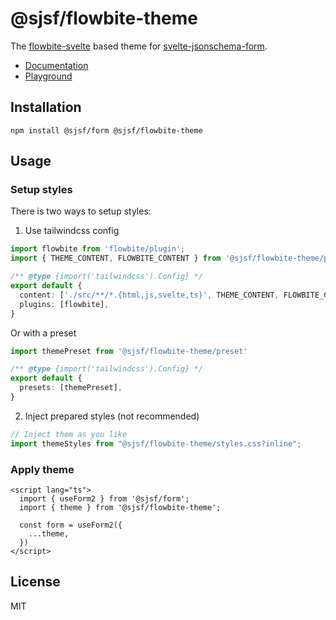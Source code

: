 # @sjsf/flowbite-theme

The [flowbite-svelte](https://github.com/themesberg/flowbite-svelte) based theme for [svelte-jsonschema-form](https://github.com/x0k/svelte-jsonschema-form).

- [Documentation](https://x0k.github.io/svelte-jsonschema-form/themes/flowbite/)
- [Playground](https://x0k.github.io/svelte-jsonschema-form/playground/)

## Installation

```shell
npm install @sjsf/form @sjsf/flowbite-theme
```

## Usage

### Setup styles

There is two ways to setup styles:

1. Use tailwindcss config

```typescript
import flowbite from 'flowbite/plugin';
import { THEME_CONTENT, FLOWBITE_CONTENT } from '@sjsf/flowbite-theme/preset'

/** @type {import('tailwindcss').Config} */
export default {
  content: ['./src/**/*.{html,js,svelte,ts}', THEME_CONTENT, FLOWBITE_CONTENT],
  plugins: [flowbite],
}
```

Or with a preset

```typescript
import themePreset from '@sjsf/flowbite-theme/preset'

/** @type {import('tailwindcss').Config} */
export default {
  presets: [themePreset],
}
```

2. Inject prepared styles (not recommended)

```typescript
// Inject them as you like
import themeStyles from "@sjsf/flowbite-theme/styles.css?inline";
```

### Apply theme

```svelte
<script lang="ts">
  import { useForm2 } from '@sjsf/form';
  import { theme } from '@sjsf/flowbite-theme';

  const form = useForm2({
    ...theme,
  })
</script>
```

## License

MIT
